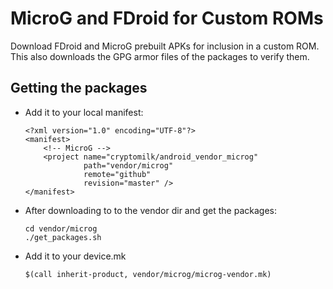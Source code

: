 MicroG and FDroid for Custom ROMs
=================================

Download FDroid and MicroG prebuilt APKs for inclusion in a custom ROM. This
also downloads the GPG armor files of the packages to verify them.

Getting the packages
--------------------

* Add it to your local manifest:

      <?xml version="1.0" encoding="UTF-8"?>
      <manifest>
          <!-- MicroG -->
          <project name="cryptomilk/android_vendor_microg"
                   path="vendor/microg"
                   remote="github"
                   revision="master" />
      </manifest>

* After downloading to to the vendor dir and get the packages:

      cd vendor/microg
      ./get_packages.sh

* Add it to your device.mk

      $(call inherit-product, vendor/microg/microg-vendor.mk)
